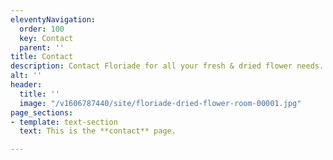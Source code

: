 ```yaml
---
eleventyNavigation:
  order: 100
  key: Contact
  parent: ''
title: Contact
description: Contact Floriade for all your fresh & dried flower needs.
alt: ''
header:
  title: ''
  image: "/v1606787440/site/floriade-dried-flower-room-00001.jpg"
page_sections:
- template: text-section
  text: This is the **contact** page.

---
```


